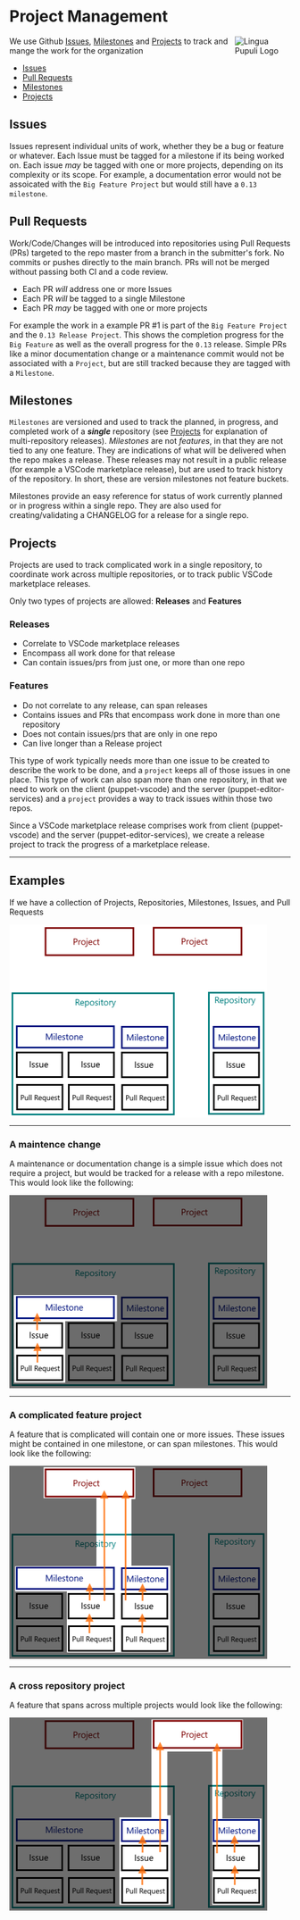 # Project Management

<img align="right" width="100" height="100" alt="Lingua Pupuli Logo" src="https://avatars3.githubusercontent.com/u/37545262?s=200&v=4">

We use Github [Issues](https://help.github.com/articles/about-issues/), [Milestones](https://help.github.com/articles/about-milestones/) and [Projects](https://help.github.com/articles/about-project-boards/) to track and mange the work for the organization

* [Issues](#Issues)
* [Pull Requests](#Pull%20Requests)
* [Milestones](#Milestones)
* [Projects](#Projects)

## Issues

Issues represent individual units of work, whether they be a bug or feature or whatever.
Each Issue must be tagged for a milestone if its being worked on.
Each issue _may_ be tagged with one or more projects, depending on its complexity or its scope.
For example, a documentation error would not be assoicated with the `Big Feature Project` but would still have a `0.13 milestone`.

## Pull Requests

Work/Code/Changes will be introduced into repositories using Pull Requests (PRs) targeted to the repo master from a branch in the submitter's fork.
No commits or pushes directly to the main branch.
PRs will not be merged without passing both CI and a code review.

* Each PR _will_ address one or more Issues
* Each PR _will_ be tagged to a single Milestone
* Each PR _may_ be tagged with one or more projects

For example the work in a example PR #1 is part of the `Big Feature Project` and the `0.13 Release Project`.
This shows the completion progress for the `Big Feature` as well as the overall progress for the `0.13` release.
Simple PRs like a minor documentation change or a maintenance commit would not be associated with a `Project`, but are still tracked because they are tagged with a `Milestone`.

## Milestones

`Milestones` are versioned and used to track the planned, in progress, and completed work of a **_single_** repository (see [Projects](#Projects) for explanation of multi-repository releases).
*Milestones* are not _features_, in that they are not tied to any one feature.
They are indications of what will be delivered when the repo makes a release.
These releases may not result in a public release (for example a VSCode marketplace release), but are used to track history of the repository.
In short, these are version milestones not feature buckets.

Milestones provide an easy reference for status of work currently planned or in progress within a single repo.
They are also used for creating/validating a CHANGELOG for a release for a single repo.

## Projects

Projects are used to track complicated work in a single repository, to coordinate work across multiple repositories, or to track public VSCode marketplace releases.

Only two types of projects are allowed: **Releases** and **Features**

### Releases

* Correlate to VSCode marketplace releases
* Encompass all work done for that release
* Can contain issues/prs from just one, or more than one repo

### Features

* Do not correlate to any release, can span releases
* Contains issues and PRs that encompass work done in more than one repository
* Does not contain issues/prs that are only in one repo
* Can live longer than a Release project

This type of work typically needs more than one issue to be created to describe the work to be done, and a `project` keeps all of those issues in one place.
This type of work can also span more than one repository, in that we need to work on the client (puppet-vscode) and the server (puppet-editor-services) and a `project` provides a way to track issues within those two repos.

Since a VSCode marketplace release comprises work from client (puppet-vscode) and the server (puppet-editor-services), we create a release project to track the progress of a marketplace release.

---

## Examples

If we have a collection of Projects, Repositories, Milestones, Issues, and Pull Requests

<img align="center" width="462" height="346" alt="Lingua Pupuli Logo" src="images/base.png">

---

### A maintence change

A maintenance or documentation change is a simple issue which does not require a project, but would be tracked for a release with a repo milestone.
This would look like the following:

<img align="center" width="462" height="346" alt="Lingua Pupuli Logo" src="images/maint-change.png">

---

### A complicated feature project

A feature that is complicated will contain one or more issues.
These issues might be contained in one milestone, or can span milestones.
This would look like the following:

<img align="center" width="462" height="346" alt="Lingua Pupuli Logo" src="images/long-live.png">

---

### A cross repository project

A feature that spans across multiple projects would look like the following:

<img align="center" width="462" height="346" alt="Lingua Pupuli Logo" src="images/cross-project.png">
